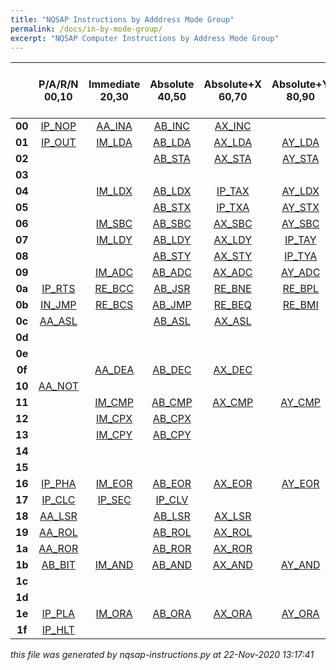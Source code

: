 ```yaml
---
title: "NQSAP Instructions by Adddress Mode Group"
permalink: /docs/in-by-mode-group/
excerpt: "NQSAP Computer Instructions by Address Mode Group"
---
```


|      |P/A/R/N<br />00,10  |Immediate<br />20,30  |Absolute<br />40,50  |Absolute+X<br />60,70  |Absolute+Y<br />80,90  |Indexed Indirect (X)<br />a0,b0  |Indirect Indexed (Y)<br />c0,d0  |NONE<br />e0,f0  |ALU Operation|
|:---: |:---: |:---: |:---: |:---: |:---: |:---: |:---: |:---: |:---         |
|**00**|[IP_NOP](../in-details#NOP)|[AA_INA](../in-details#INA)|[AB_INC](../in-details#INC)|[AX_INC](../in-details#INC)|      |[IP_INX](../in-details#INX)|[IP_INY](../in-details#INY)|      |A plus 1     |
|**01**|[IP_OUT](../in-details#OUT)|[IM_LDA](../in-details#LDA)|[AB_LDA](../in-details#LDA)|[AX_LDA](../in-details#LDA)|[AY_LDA](../in-details#LDA)|[IX_LDA](../in-details#LDA)|[IY_LDA](../in-details#LDA)|      |             |
|**02**|      |      |[AB_STA](../in-details#STA)|[AX_STA](../in-details#STA)|[AY_STA](../in-details#STA)|[IX_STA](../in-details#STA)|[IY_STA](../in-details#STA)|      |             |
|**03**|      |      |      |      |      |      |      |      |             |
|**04**|      |[IM_LDX](../in-details#LDX)|[AB_LDX](../in-details#LDX)|[IP_TAX](../in-details#TAX)|[AY_LDX](../in-details#LDX)|[IP_TSX](../in-details#TSX)|      |      |             |
|**05**|      |      |[AB_STX](../in-details#STX)|[IP_TXA](../in-details#TXA)|[AY_STX](../in-details#STX)|[IP_TXS](../in-details#TXS)|      |      |             |
|**06**|      |[IM_SBC](../in-details#SBC)|[AB_SBC](../in-details#SBC)|[AX_SBC](../in-details#SBC)|[AY_SBC](../in-details#SBC)|[IX_SBC](../in-details#SBC)|[IY_SBC](../in-details#SBC)|      |A minus B    |
|**07**|      |[IM_LDY](../in-details#LDY)|[AB_LDY](../in-details#LDY)|[AX_LDY](../in-details#LDY)|[IP_TAY](../in-details#TAY)|      |      |      |             |
|**08**|      |      |[AB_STY](../in-details#STY)|[AX_STY](../in-details#STY)|[IP_TYA](../in-details#TYA)|      |      |      |             |
|**09**|      |[IM_ADC](../in-details#ADC)|[AB_ADC](../in-details#ADC)|[AX_ADC](../in-details#ADC)|[AY_ADC](../in-details#ADC)|[IX_ADC](../in-details#ADC)|[IY_ADC](../in-details#ADC)|      |A plus B     |
|**0a**|[IP_RTS](../in-details#RTS)|[RE_BCC](../in-details#BCC)|[AB_JSR](../in-details#JSR)|[RE_BNE](../in-details#BNE)|[RE_BPL](../in-details#BPL)|[RE_BVC](../in-details#BVC)|      |      |             |
|**0b**|[IN_JMP](../in-details#JMP)|[RE_BCS](../in-details#BCS)|[AB_JMP](../in-details#JMP)|[RE_BEQ](../in-details#BEQ)|[RE_BMI](../in-details#BMI)|[RE_BVS](../in-details#BVS)|      |      |             |
|**0c**|[AA_ASL](../in-details#ASL)|      |[AB_ASL](../in-details#ASL)|[AX_ASL](../in-details#ASL)|      |      |      |      |A plus A     |
|**0d**|      |      |      |      |      |      |      |      |             |
|**0e**|      |      |      |      |      |      |      |      |             |
|**0f**|      |[AA_DEA](../in-details#DEA)|[AB_DEC](../in-details#DEC)|[AX_DEC](../in-details#DEC)|      |[IP_DEX](../in-details#DEX)|[IP_DEY](../in-details#DEY)|      |A minus 1    |
|**10**|[AA_NOT](../in-details#NOT)|      |      |      |      |      |      |      |not A        |
|**11**|      |[IM_CMP](../in-details#CMP)|[AB_CMP](../in-details#CMP)|[AX_CMP](../in-details#CMP)|[AY_CMP](../in-details#CMP)|[IX_CMP](../in-details#CMP)|[IY_CMP](../in-details#CMP)|      |             |
|**12**|      |[IM_CPX](../in-details#CPX)|[AB_CPX](../in-details#CPX)|      |      |      |      |      |             |
|**13**|      |[IM_CPY](../in-details#CPY)|[AB_CPY](../in-details#CPY)|      |      |      |      |      |             |
|**14**|      |      |      |      |      |      |      |      |             |
|**15**|      |      |      |      |      |      |      |      |             |
|**16**|[IP_PHA](../in-details#PHA)|[IM_EOR](../in-details#EOR)|[AB_EOR](../in-details#EOR)|[AX_EOR](../in-details#EOR)|[AY_EOR](../in-details#EOR)|[IX_EOR](../in-details#EOR)|[IY_EOR](../in-details#EOR)|      |A xor B      |
|**17**|[IP_CLC](../in-details#CLC)|[IP_SEC](../in-details#SEC)|[IP_CLV](../in-details#CLV)|      |      |[AB_JCC](../in-details#JCC)|[AB_JCS](../in-details#JCS)|      |             |
|**18**|[AA_LSR](../in-details#LSR)|      |[AB_LSR](../in-details#LSR)|[AX_LSR](../in-details#LSR)|      |[AB_JNE](../in-details#JNE)|[AB_JEQ](../in-details#JEQ)|      |             |
|**19**|[AA_ROL](../in-details#ROL)|      |[AB_ROL](../in-details#ROL)|[AX_ROL](../in-details#ROL)|      |[AB_JPL](../in-details#JPL)|[AB_JMI](../in-details#JMI)|      |             |
|**1a**|[AA_ROR](../in-details#ROR)|      |[AB_ROR](../in-details#ROR)|[AX_ROR](../in-details#ROR)|      |[AB_JVC](../in-details#JVC)|[AB_JVS](../in-details#JVS)|      |             |
|**1b**|[AB_BIT](../in-details#BIT)|[IM_AND](../in-details#AND)|[AB_AND](../in-details#AND)|[AX_AND](../in-details#AND)|[AY_AND](../in-details#AND)|[IX_AND](../in-details#AND)|[IY_AND](../in-details#AND)|      |A and B      |
|**1c**|      |      |      |      |      |      |      |      |             |
|**1d**|      |      |      |      |      |      |      |      |             |
|**1e**|[IP_PLA](../in-details#PLA)|[IM_ORA](../in-details#ORA)|[AB_ORA](../in-details#ORA)|[AX_ORA](../in-details#ORA)|[AY_ORA](../in-details#ORA)|[IX_ORA](../in-details#ORA)|[IY_ORA](../in-details#ORA)|      |A or B       |
|**1f**|[IP_HLT](../in-details#HLT)|      |      |      |      |      |      |      |             |


*this file was generated by nqsap-instructions.py at 22-Nov-2020 13:17:41*
